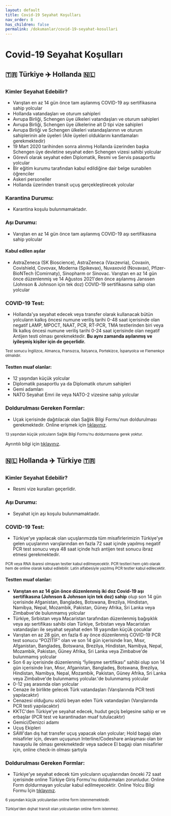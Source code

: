 ```yaml
---
layout: default
title: Covid-19 Seyahat Koşulları
nav_order: 8
has_children: false
permalink: /dokumanlar/covid-19-seyahat-kosullari
---
```


# Covid-19 Seyahat Koşulları
## 🇹🇷 Türkiye ✈️ Hollanda 🇳🇱
### Kimler Seyahat Edebilir?
- Varıştan en az 14 gün önce tam aşılanmış COVID-19 aşı sertifikasına sahip yolcular
- Hollanda vatandaşları ve oturum sahipleri
- Avrupa Birliği, Schengen üye ülkeleri vatandaşları ve oturum sahipleri
- Avrupa Birliği, Schengen üye ülkelerine ait D tipi vize sahipleri
- Avrupa Birliği ve Schengen ülkeleri vatandaşlarının ve oturum sahiplerinin aile üyeleri (Aile üyeleri olduklarını kanıtlamaları gerekmektedir)
- 19 Mart 2020 tarihinden sonra alınmış Hollanda üzerinden başka Schengen üye devletine seyahat eden Schengen vizesi sahibi yolcular
- Görevli olarak seyahat eden Diplomatik, Resmi ve Servis pasaportlu yolcular
- Bir eğitim kurumu tarafından kabul edildiğine dair belge sunabilen öğrenciler
- Askeri personeller
- Hollanda üzerinden transit uçuş gerçekleştirecek yolcular

### Karantina Durumu:
- Karantina koşulu bulunmamaktadır.

### Aşı Durumu:
- Varıştan en az 14 gün önce tam aşılanmış COVID-19 aşı sertifikasına sahip yolcular

#### Kabul edilen aşılar
- AstraZeneca (SK Bioscience), AstraZeneca (Vaxzevria), Covaxin, Covishield, Covovax, Moderna (Spikevax), Nuvaxovid (Novavax), Pfizer-BioNTech (Comirnaty), Sinopharm or Sinovac. Varıştan en az 14 gün önce düzenlenmiş ve 14 Ağustos 2021'den önce aşılanmış Janssen (Johnson & Johnson için tek doz) COVID-19 sertifikasına sahip olan yolcular

### COVID-19 Test:
- Hollanda'ya seyahat edecek veya transfer olarak kullanacak bütün yolcuların kalkış öncesi numune veriliş tarihi 0-48 saat içerisinde olan negatif LAMP, MPOCT, NAAT, PCR, RT-PCR, TMA testlerinden biri veya İlk kalkış öncesi numune veriliş tarihi 0-24 saat içerisinde olan negatif Antijen testi olması gerekmektedir. **Bu aynı zamanda aşılanmış ve iyileşmiş kişiler için de geçerlidir.**

<small>Test sonucu İngilizce, Almanca, Fransızca, İtalyanca, Portekizce, İspanyolca ve Flemenkçe olmalıdır.</small>

#### Testten muaf olanlar:
- 12 yaşından küçük yolcular
- Diplomatik pasaportlu ya da Diplomatik oturum sahipleri
- Gemi adamları
- NATO Seyahat Emri ile veya NATO-2 vizesine sahip yolcular

### Doldurulması Gereken Formlar:
- Uçak içerisinde dağıtılacak olan Sağlık Bilgi Formu'nun doldurulması gerekmektedir. Online erişmek için [tıklayınız](https://www.government.nl/documents/publications/2021/07/20/covid-19-and-flying-health-declaration-form).

<small>13 yaşından küçük yolcuların Sağlık Bilgi Formu'nu doldurmasına gerek yoktur.</small>

Ayrıntılı bilgi için [tıklayınız](https://www.government.nl/topics/coronavirus-covid-19/visiting-the-netherlands-from-abroad/checklist-entry).

## 🇳🇱 Hollanda ✈️ Türkiye 🇹🇷

### Kimler Seyahat Edebilir?
- Resmi vize kuralları geçerlidir.

### Aşı Durumu:
- Seyahat için aşı koşulu bulunmamaktadır.

### COVID-19 Test:
- Türkiye'ye yapılacak olan uçuşlarımızda tüm misafirlerimizin Türkiye'ye gelen uçuşlarının varışlarından en fazla 72 saat içinde yapılmış negatif PCR test sonucu veya 48 saat içinde hızlı antijen test sonucu ibraz etmesi gerekmektedir.

<small>PCR veya RNA ibaresi olmayan testler kabul edilmeyecektir. PCR testleri hem çıktı olarak hem de online olarak kabul edilebilir. Latin alfabesiyle yazılmış PCR testler kabul edilecektir.</small>

#### Testten muaf olanlar:
- **Varıştan en az 14 gün önce düzenlenmiş iki doz Covid-19 aşı sertifikasına (Johnson & Johnson için tek doz) sahip** olup son 14 gün içerisinde Afganistan, Bangladeş, Botswana, Brezilya, Hindistan, Namibya, Nepal, Mozambik, Pakistan, Güney Afrika, Sri Lanka veya Zimbabve'de bulunmamış yolcular
- Türkiye, Sırbistan veya Macaristan tarafından düzenlenmiş bağışıklık veya aşı sertifikası sahibi olan Türkiye, Sırbistan veya Macaristan vatandaşları ile seyahat seyahat eden 18 yaşından küçük çocuklar
- Varıştan en az 28 gün, en fazla 6 ay önce düzenlenmiş COVID-19 PCR test sonucu “POZİTİF” olan ve son 14 gün içerisinde İran, Mısır, Afganistan, Bangladeş, Botswana, Brezilya, Hindistan, Namibya, Nepal, Mozambik, Pakistan, Güney Afrika, Sri Lanka veya Zimbabve'de bulunmamış yolcular
- Son 6 ay içerisinde düzenlenmiş “İyileşme sertifikası” sahibi olup son 14 gün içerisinde İran, Mısır, Afganistan, Bangladeş, Botswana, Brezilya, Hindistan, Namibya, Nepal, Mozambik, Pakistan, Güney Afrika, Sri Lanka veya Zimbabve'de bulunmamış yolcular.'de bulunmamış yolcular
- 0-12 yaş arasında olan yolcular
- Cenaze ile birlikte gelecek Türk vatandaşları (Varışlarında PCR testi yapılacaktır)
- Cenazesi olduğunu sözlü beyan eden Türk vatandaşları (Varışlarında PCR testi yapılacaktır)
- KKTC'den Türkiye'ye seyahat edecek, hudut geçiş belgesine sahip er ve erbaşlar (PCR test ve karantinadan muaf tutulacaktır)
- Gemici/Denizci adamı
- Uçuş Ekipleri
- SAW'dan dış hat transfer uçuş yapacak olan yolcular; Hold bagajı olan misafirler için, devam uçuşunun Interline/Codeshare anlaşması olan bir havayolu ile olması gerekmektedir veya sadece El bagajı olan misafirler için, online check-in olması şartıyla

### Doldurulması Gereken Formlar:
- Türkiye'ye seyahat edecek tüm yolcuların uçuşlarından önceki 72 saat içerisinde online Türkiye Giriş Formu'nu doldurmaları zorunludur. Online Form doldurmayan yolcular kabul edilmeyecektir. Online Yolcu Bilgi Formu İçin [tıklayınız](https://register.health.gov.tr/).

<small>6 yaşından küçük yolculardan online form istenmemektedir.</small>

<small>Türkiye'den dışhat transit olan yolculardan online form istenmez.</small>